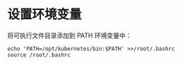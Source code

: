 # 设置环境变量
将可执行文件目录添加到 PATH 环境变量中：

```
echo 'PATH=/opt/kubernetes/bin:$PATH' >>/root/.bashrc
source /root/.bashrc
```
